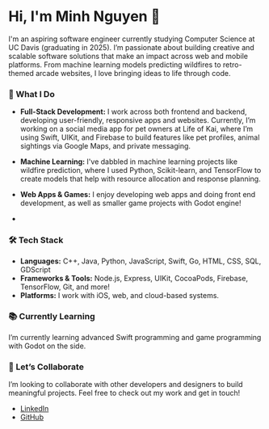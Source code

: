 # Hi, I'm Minh Nguyen 👋

I'm an aspiring software engineer currently studying Computer Science at UC Davis (graduating in 2025). I’m passionate about building creative and scalable software solutions that make an impact across web and mobile platforms. From machine learning models predicting wildfires to retro-themed arcade websites, I love bringing ideas to life through code.

### 🌟 What I Do
- **Full-Stack Development:** I work across both frontend and backend, developing user-friendly, responsive apps and websites. Currently, I’m working on a social media app for pet owners at Life of Kai, where I’m using Swift, UIKit, and Firebase to build features like pet profiles, animal sightings via Google Maps, and private messaging.
  
- **Machine Learning:** I've dabbled in machine learning projects like wildfire prediction, where I used Python, Scikit-learn, and TensorFlow to create models that help with resource allocation and response planning.

- **Web Apps & Games:** I enjoy developing web apps and doing front end development, as well as smaller game projects with Godot engine!
- 
### 🛠 Tech Stack
- **Languages:** C++, Java, Python, JavaScript, Swift, Go, HTML, CSS, SQL, GDScript
- **Frameworks & Tools:** Node.js, Express, UIKit, CocoaPods, Firebase, TensorFlow, Git, and more!
- **Platforms:** I work with iOS, web, and cloud-based systems.

### 📚 Currently Learning
I’m currently learning advanced Swift programming and game programming with Godot on the side.

### 🚀 Let’s Collaborate
I’m looking to collaborate with other developers and designers to build meaningful projects. Feel free to check out my work and get in touch!

- [LinkedIn](https://www.linkedin.com/in/minh-nguyen-0a9b4311b/)
- [GitHub](https://github.com/mn1701)
